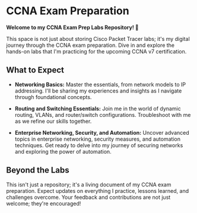 # CCNA Exam Preparation

**Welcome to my CCNA Exam Prep Labs Repository! 🚀**

This space is not just about storing Cisco Packet Tracer labs; it's my digital journey through the CCNA exam preparation. Dive in and explore the hands-on labs that I'm practicing for the upcoming CCNA v7 certification.

## What to Expect

- **Networking Basics:** Master the essentials, from network models to IP addressing. I'll be sharing my experiences and insights as I navigate through foundational concepts.

- **Routing and Switching Essentials:** Join me in the world of dynamic routing, VLANs, and router/switch configurations. Troubleshoot with me as we refine our skills together.

- **Enterprise Networking, Security, and Automation:** Uncover advanced topics in enterprise networking, security measures, and automation techniques. Get ready to delve into my journey of securing networks and exploring the power of automation.

## Beyond the Labs

This isn't just a repository; it's a living document of my CCNA exam preparation. Expect updates on everything I practice, lessons learned, and challenges overcome. Your feedback and contributions are not just welcome; they're encouraged!

